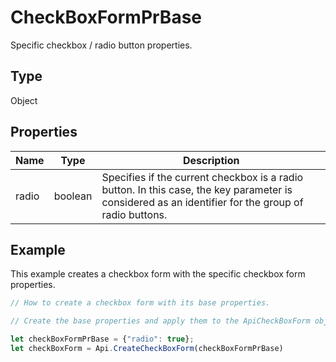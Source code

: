 # CheckBoxFormPrBase

Specific checkbox / radio button properties.

## Type

Object

## Properties

| Name | Type | Description |
| ---- | ---- | ----------- |
| radio | boolean | Specifies if the current checkbox is a radio button. In this case, the key parameter is considered as an identifier for the group of radio buttons. |


## Example

This example creates a checkbox form with the specific checkbox form properties.

```javascript editor-pdf
// How to create a checkbox form with its base properties.

// Create the base properties and apply them to the ApiCheckBoxForm object.

let checkBoxFormPrBase = {"radio": true};
let checkBoxForm = Api.CreateCheckBoxForm(checkBoxFormPrBase)
```
